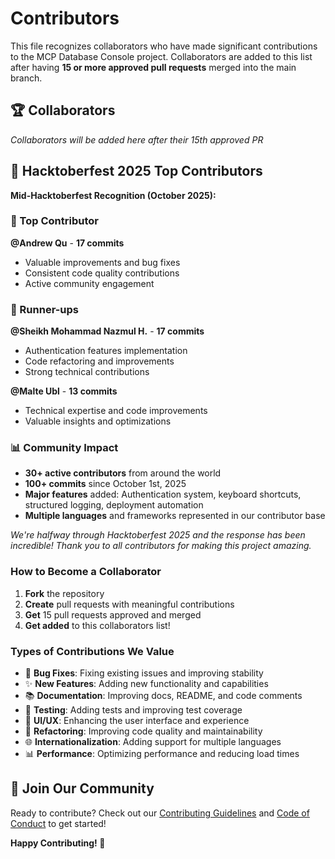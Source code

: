 # Contributors

This file recognizes collaborators who have made significant contributions to the MCP Database Console project. Collaborators are added to this list after having **15 or more approved pull requests** merged into the main branch.

## 🏆 Collaborators

_Collaborators will be added here after their 15th approved PR_

## 🎉 Hacktoberfest 2025 Top Contributors

**Mid-Hacktoberfest Recognition (October 2025):**

### 🥇 Top Contributor
**@Andrew Qu** - **17 commits**
- Valuable improvements and bug fixes
- Consistent code quality contributions
- Active community engagement

### 🥈 Runner-ups
**@Sheikh Mohammad Nazmul H.** - **17 commits**
- Authentication features implementation
- Code refactoring and improvements
- Strong technical contributions

**@Malte Ubl** - **13 commits**
- Technical expertise and code improvements
- Valuable insights and optimizations

### 📊 Community Impact
- **30+ active contributors** from around the world
- **100+ commits** since October 1st, 2025
- **Major features** added: Authentication system, keyboard shortcuts, structured logging, deployment automation
- **Multiple languages** and frameworks represented in our contributor base

*We're halfway through Hacktoberfest 2025 and the response has been incredible! Thank you to all contributors for making this project amazing.*

### How to Become a Collaborator

1. **Fork** the repository
2. **Create** pull requests with meaningful contributions
3. **Get** 15 pull requests approved and merged
4. **Get added** to this collaborators list!

### Types of Contributions We Value

- 🐛 **Bug Fixes**: Fixing existing issues and improving stability
- ✨ **New Features**: Adding new functionality and capabilities
- 📚 **Documentation**: Improving docs, README, and code comments
- 🧪 **Testing**: Adding tests and improving test coverage
- 🎨 **UI/UX**: Enhancing the user interface and experience
- 🔧 **Refactoring**: Improving code quality and maintainability
- 🌐 **Internationalization**: Adding support for multiple languages
- 📊 **Performance**: Optimizing performance and reducing load times

## 🤝 Join Our Community

Ready to contribute? Check out our [Contributing Guidelines](CONTRIBUTING.md) and [Code of Conduct](CODE_OF_CONDUCT.md) to get started!

**Happy Contributing! 🚀**
